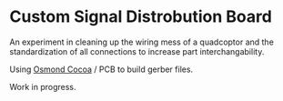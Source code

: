 # Custom Signal Distrobution Board

An experiment in cleaning up the wiring mess of a quadcoptor and the standardization of all connections to increase part interchangability.

Using [Osmond Cocoa](http://www.osmondpcb.com/) / PCB to build gerber files.

Work in progress.
